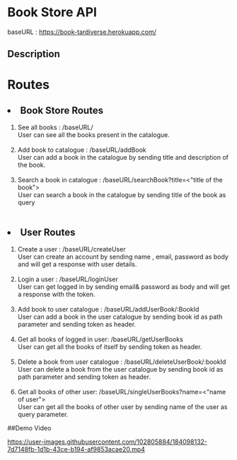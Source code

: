 # Book Store API

baseURL : https://book-tardiverse.herokuapp.com/

## Description
<h1>Routes</h1>
<h2><li>Book Store Routes</li></h2>
<ol>
<li>See all books : /baseURL/</li>
User can see all the books present in the catalogue.

<br>
<br>
<li>Add book to catalogue : /baseURL/addBook</li>
User can add a book in the catalogue by sending title and description of the book.

<br>
<br>
<li>Search a book in catalogue : /baseURL/searchBook?title=<"title of the book"></li>
User can search a book in the catalogue by sending title of the book as query

<br>
  <br>
</ol>
<h2><li>User Routes</li></h2>
<ol>
<li>Create a user : /baseURL/createUser</li>
User can create an account by sending name , email, password as body and will get a response with user details.

<br>
  <br>
<li>Login a user : /baseURL/loginUser</li>
User can get logged in by sending email& password as body and will get a response with the token.

<br>
  <br>
<li>Add book to user catalogue : /baseURL/addUserBook/:BookId</li>
User can add a book in the user catalogue by sending book id as path parameter and sending token as header.

<br>
  <br>
<li>Get all books of logged in user: /baseURL/getUserBooks</li>
User can get all the books of itself by sending token as header.

<br>
  <br>
<li>Delete a book from user catalogue : /baseURL/deleteUserBook/:bookId</li>
User can delete a book from the user catalogue by sending book id as path parameter and sending token as header.

<br>
  <br>
<li>Get all books of other user: /baseURL/singleUserBooks?name=<"name of user"></li>
User can get all the books of other user by sending name of the user as query parameter.

</ol>

##Demo Video


https://user-images.githubusercontent.com/102805884/184098132-7d7148fb-1d1b-43ce-b194-af9853acae20.mp4

